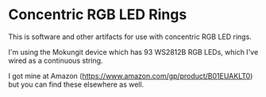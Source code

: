 # Concentric RGB LED Rings

This is software and other artifacts for use with concentric RGB LED rings.

I'm using the Mokungit device which has 93 WS2812B RGB LEDs, which I've wired as a continuous string.

I got mine at Amazon (https://www.amazon.com/gp/product/B01EUAKLT0) but you can find these elsewhere as well.

